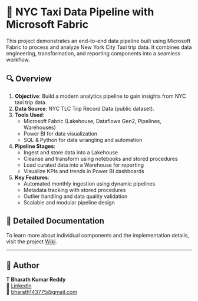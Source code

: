 # 🚖 NYC Taxi Data Pipeline with Microsoft Fabric

This project demonstrates an end-to-end data pipeline built using Microsoft Fabric to process and analyze New York City Taxi trip data. It combines data engineering, transformation, and reporting components into a seamless workflow.

## 🔍 Overview

1. **Objective**: Build a modern analytics pipeline to gain insights from NYC taxi trip data.
2. **Data Source**: NYC TLC Trip Record Data (public dataset).
3. **Tools Used**:
   - Microsoft Fabric (Lakehouse, Dataflows Gen2, Pipelines, Warehouses)
   - Power BI for data visualization
   - SQL & Python for data wrangling and automation
4. **Pipeline Stages**:
   - Ingest and store data into a Lakehouse
   - Cleanse and transform using notebooks and stored procedures
   - Load curated data into a Warehouse for reporting
   - Visualize KPIs and trends in Power BI dashboards
5. **Key Features**:
   - Automated monthly ingestion using dynamic pipelines
   - Metadata tracking with stored procedures
   - Outlier handling and data quality validation
   - Scalable and modular pipeline design

## 📖 Detailed Documentation

To learn more about individual components and the implementation details, visit the project [Wiki](https://github.com/bharath143775/NYCTaxi/wiki).

---

## 👤 Author

**T Bharath Kumar Reddy**  
🔗 [LinkedIn](https://www.linkedin.com/in/bharath-kumar143775/)  
📧 bharath143775@gmail.com

